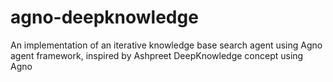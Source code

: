# agno-deepknowledge
An implementation of an iterative knowledge base search agent using Agno agent framework, inspired by Ashpreet DeepKnowledge concept using Agno

